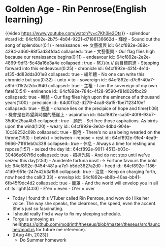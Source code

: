 # Golden Age - Rin Penrose(English learning)
{{video https://www.youtube.com/watch?v=c7Kh0ie2Ots}}
	- splendour #card
	  id:: 64cf892e-2b75-4b84-9221-d7186136662d
		- 輝煌
		- Sound out the song of splendour(0:1)
	- renaissance :<-> 文藝復興
	  id:: 64cf892e-389c-4294-a460-88f5ad34fda4
	  collapsed:: true
		- 文藝復興
		- Our flag flies high because our renaissance begins(0:11)
	- endeavour 
	  id:: 64cf892e-2e2e-4869-9df3-5c48a16e3a4e
	  collapsed:: true
		- 努力(n.)/ 向目標前進
		- Stepping forward into this endeavour(0:25)
	- chronicle 
	  id:: 64cf892e-42f4-4e1d-a135-dd83dda301e8
	  collapsed:: true
		- 編年體
		- No one can write this chronicle but you(0:32)
	- unto = to
	- sovereign 
	  id:: 64cf892e-d7c6-40a7-a8fd-0152a2dcd940
	  collapsed:: true
		- 主權
		- I am the sovereign of my own fate!(0:54)
	- eminence 
	  id:: 64cf892e-784c-4f28-9590-f81d029fbc29
	  collapsed:: true
		- 顯赫
		- Our flag flies high upon the eminence of a thousand years(1:00)
	- precipice 
	  id:: 64d0f7a2-d279-4ca8-8a15-1be71234f0ef
	  collapsed:: true
		- 懸崖
		- chance lies on the precipice of hope and time(1:06)
			- 機會是在希望與時間的懸崖上
	- aspiration 
	  id:: 64cf892e-ca50-40f8-93b7-35d0e25aa4b3
	  collapsed:: true
		- 願景
		- Set free those aspirations. As birds upon the wind(1:20)
	- weary 
	  id:: 64cf892e-3e0d-4dbd-904e-10c39252c09b
	  collapsed:: true
		- 厭倦
		- There's no use being wearied on the throne(1:53)
	- betwixt = between
	- repose = rest 
	  id:: 64cf892e-9fe4-4ea9-9666-71f61eb0c338
	  collapsed:: true
		- 休息
		- Always a time for resting and repose(1:57)
	- seized the day 
	  id:: 64cf892e-9011-4513-b03c-30486e607f6d
	  collapsed:: true
		- 把握光陰
		- And do not stop until we've seized this day(2:53)
	- Aundente fortuna iuvat :-> Fortune favours the bold
	  id:: 64cf892e-9454-481a-a7e1-b5de3627a2d0
	- heed 
	  id:: 64cf892e-1186-41d9-951e-247e42b3a156
	  collapsed:: true
		- 注意
		- Keep on charging forth, now heed the call(3:33)
	- envelop 
	  id:: 64cf892e-eb8b-40aa-bb41-6fb45f9dc4d2
	  collapsed:: true
		- 籠罩
		- And the world will envelop you in all of its light!(4:03)
	- E'en = even
	- O'er = over
- Today I found this VTuber called Rin Penrose, and wow do I like her voice. The way she speaks, the clearness, the speed, even the accent. She's just so fascinating.
- I should really find a way to fix my sleeping schedule.
- Forge is annoying as hell(https://github.com/modrinth/theseus/blob/master/theseus/src/launcher/mod.rs for future me reference).
- [[Aug 4th, 2023]]
	- Do Summer homework